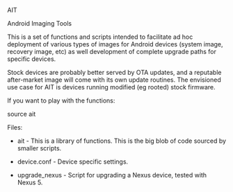 AIT

Android Imaging Tools

This is a set of functions and scripts intended to facilitate ad hoc deployment
of various types of images for Android devices (system image, recovery image,
etc) as well development of complete upgrade paths for specific devices.

Stock devices are probably better served by OTA updates, and a reputable
after-market image will come with its own update routines.  The envisioned
use case for AIT is devices running modified (eg rooted) stock firmware.

If you want to play with the functions:

  source ait


Files:

  - ait - This is a library of functions.  This is the big blob of code sourced
    by smaller scripts.

  - device.conf - Device specific settings.

  - upgrade\_nexus - Script for upgrading a Nexus device, tested with Nexus 5.
